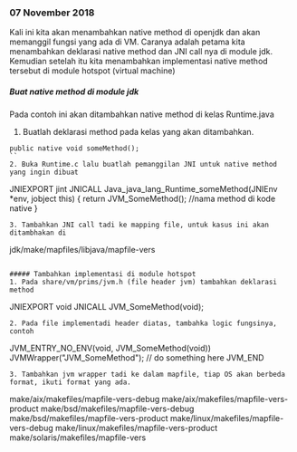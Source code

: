 ### 07 November 2018

Kali ini kita akan menambahkan native method di openjdk dan akan memanggil fungsi yang ada di VM.
Caranya adalah petama kita menambahkan deklarasi native method dan JNI call nya di module jdk. Kemudian setelah itu kita menambahkan implementasi native method tersebut di module hotspot (virtual machine)

##### Buat native method di module jdk
Pada contoh ini akan ditambahkan native method di kelas Runtime.java
1. Buatlah deklarasi method pada kelas yang akan ditambahkan.
```
public native void someMethod();
``
2. Buka Runtime.c lalu buatlah pemanggilan JNI untuk native method yang ingin dibuat
```
JNIEXPORT jint JNICALL
Java_java_lang_Runtime_someMethod(JNIEnv *env, jobject this)
{
    return JVM_SomeMethod(); //nama method di kode native
}

```
3. Tambahkan JNI call tadi ke mapping file, untuk kasus ini akan ditambhakan di
```
jdk/make/mapfiles/libjava/mapfile-vers
```

##### Tambahkan implementasi di module hotspot
1. Pada share/vm/prims/jvm.h (file header jvm) tambahkan deklarasi method
```
JNIEXPORT void JNICALL
JVM_SomeMethod(void);
```
2. Pada file implementadi header diatas, tambahka logic fungsinya, contoh
```
JVM_ENTRY_NO_ENV(void, JVM_SomeMethod(void))
  JVMWrapper("JVM_SomeMethod");
  // do something here
JVM_END
```
3. Tambahkan jvm wrapper tadi ke dalam mapfile, tiap OS akan berbeda format, ikuti format yang ada.
```
make/aix/makefiles/mapfile-vers-debug
make/aix/makefiles/mapfile-vers-product
make/bsd/makefiles/mapfile-vers-debug
make/bsd/makefiles/mapfile-vers-product
make/linux/makefiles/mapfile-vers-debug
make/linux/makefiles/mapfile-vers-product
make/solaris/makefiles/mapfile-vers
```

